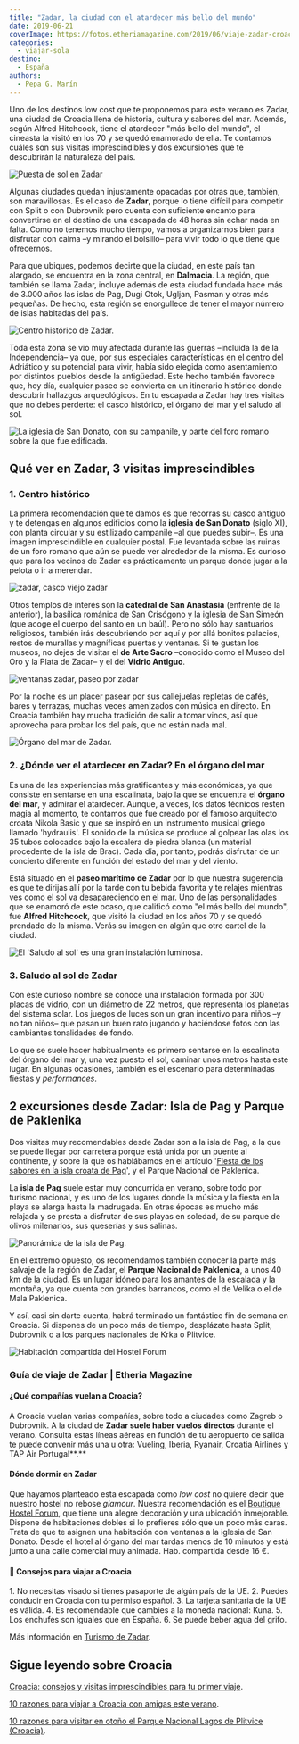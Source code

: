 ```yaml
---
title: "Zadar, la ciudad con el atardecer más bello del mundo"
date: 2019-06-21
coverImage: https://fotos.etheriamagazine.com/2019/06/viaje-zadar-croacia-atardecer.jpg
categories: 
  - viajar-sola
destino: 
  - España
authors: 
  - Pepa G. Marín
---
```


Uno de los destinos low cost que te proponemos para este verano es Zadar, una ciudad de Croacia llena de historia, cultura y sabores del mar. Además, según Alfred Hitchcock, tiene el atardecer "más bello del mundo", el cineasta la visitó en los 70 y se quedó enamorado de ella. Te contamos cuáles son sus visitas imprescindibles y dos excursiones que te descubrirán la naturaleza del país.

![Puesta de sol en Zadar](https://fotos.etheriamagazine.com/2019/06/viaje-zadar-croacia-atardecer.jpg "La mejor puesta de sol del mundo, según Alfred Hitchcock. © Pepa García/Etheria Mag.")

Algunas ciudades quedan injustamente opacadas por otras que, también, son maravillosas. 
Es el caso de **Zadar**, porque lo tiene difícil para competir con Split o con Dubrovnik 
pero cuenta con suficiente encanto para convertirse en el destino de una escapada de 48 
horas sin echar nada en falta. Como no tenemos mucho tiempo, vamos a organizarnos bien 
para disfrutar con calma –y mirando el bolsillo– para vivir todo lo que tiene que 
ofrecernos. 

Para que ubiques, podemos decirte que la ciudad, en este país tan alargado, se encuentra 
en la zona central, en **Dalmacia**. La región, que también se llama Zadar, incluye 
además de esta ciudad fundada hace más de 3.000 años las islas de Pag, Dugi Otok, 
Ugljan, Pasman y otras más pequeñas. De hecho, esta región se enorgullece de tener el 
mayor número de islas habitadas del país. 

![Centro histórico de Zadar.](https://fotos.etheriamagazine.com/2019/06/viaje-zadar-croacia-pareja.jpg "Paseo relajado por el centro histórico de Zadar. © Pepa García/Etheria Mag.")

Toda esta zona se vio muy afectada durante las guerras –incluida la de la Independencia– 
ya que, por sus especiales características en el centro del Adriático y su potencial 
para vivir, había sido elegida como asentamiento por distintos pueblos desde la 
antigüedad. Este hecho también favorece que, hoy día, cualquier paseo se convierta en un 
itinerario histórico donde descubrir hallazgos arqueológicos. En tu escapada a Zadar hay 
tres visitas que no debes perderte: el casco histórico, el órgano del mar y el saludo al 
sol. 

![La iglesia de San Donato, con su campanile, y parte del foro romano sobre la que fue edificada.](https://fotos.etheriamagazine.com/2019/06/viaje-zadar-croacia-san-donato.jpg "Iglesia de San Donato y foro romano sobre el que fue edificada. © Pepa García/Etheria Mag.")

## Qué ver en Zadar, 3 visitas imprescindibles

### 1\. Centro histórico

La primera recomendación que te damos es que recorras su casco antiguo y te detengas en 
algunos edificios como la **iglesia de San Donato** (siglo XI), con planta circular y su 
estilizado campanile –al que puedes subir–. Es una imagen imprescindible en cualquier 
postal. Fue levantada sobre las ruinas de un foro romano que aún se puede ver alrededor 
de la misma. Es curioso que para los vecinos de Zadar es prácticamente un parque donde 
jugar a la pelota o ir a merendar. 

![zadar, casco viejo zadar](https://fotos.etheriamagazine.com/2019/06/viaje-zadar-croacia.jpg "Callejuelas de Zadar. © Pepa García/Etheria Mag.")

Otros templos de interés son la **catedral de San Anastasia** (enfrente de la anterior), 
la basílica románica de San Crisógono y la iglesia de San Simeón (que acoge el cuerpo 
del santo en un baúl). Pero no sólo hay santuarios religiosos, también irás descubriendo 
por aquí y por allá bonitos palacios, restos de murallas y magníficas puertas y 
ventanas. Si te gustan los museos, no dejes de visitar el **de Arte Sacro** –conocido 
como el Museo del Oro y la Plata de Zadar– y el del **Vidrio Antiguo**. 

![ventanas zadar, paseo por zadar](https://fotos.etheriamagazine.com/2019/06/viaje-zadar-croacia-ventana.jpg "Ventana del centro histórico de Zadar. © Pepa García/Etheria Mag.")

Por la noche es un placer pasear por sus callejuelas repletas de cafés, bares y 
terrazas, muchas veces amenizados con música en directo. En Croacia también hay mucha 
tradición de salir a tomar vinos, así que aprovecha para probar los del país, que no 
están nada mal. 

![Órgano del mar de Zadar.](https://fotos.etheriamagazine.com/2019/06/viaje-zadar-croacia-organo-mar.jpg "Órgano del mar de Zadar. © Pepa García/Etheria Mag.")

### 2\. ¿Dónde ver el atardecer en Zadar? En el órgano del mar

Es una de las experiencias más gratificantes y más económicas, ya que consiste en 
sentarse en una escalinata, bajo la que se encuentra el **órgano del mar**, y admirar el 
atardecer. Aunque, a veces, los datos técnicos resten magia al momento, te contamos que 
fue creado por el famoso arquitecto croata Nikola Basic y que se inspiró en un 
instrumento musical griego llamado 'hydraulis'. El sonido de la música se produce al 
golpear las olas los 35 tubos colocados bajo la escalera de piedra blanca (un material 
procedente de la isla de Brac). Cada día, por tanto, podrás disfrutar de un concierto 
diferente en función del estado del mar y del viento. 

Está situado en el **paseo marítimo de Zadar** por lo que nuestra sugerencia es que te 
dirijas allí por la tarde con tu bebida favorita y te relajes mientras ves como el sol 
va desapareciendo en el mar. Uno de las personalidades que se enamoró de este ocaso, que 
calificó como "el más bello del mundo", fue **Alfred Hitchcock**, que visitó la ciudad 
en los años 70 y se quedó prendado de la misma. Verás su imagen en algún que otro cartel 
de la ciudad. 

![El 'Saludo al sol' es una gran instalación luminosa.](https://fotos.etheriamagazine.com/2019/06/viaje-zadar-croacia-saludo-sol.jpg "El 'Saludo al sol' es una gran instalación luminosa. © Pepa García/Etheria Mag.")

### 3\. Saludo al sol de Zadar

Con este curioso nombre se conoce una instalación formada por 300 placas de vidrio, con 
un diámetro de 22 metros, que representa los planetas del sistema solar. Los juegos de 
luces son un gran incentivo para niños –y no tan niños– que pasan un buen rato jugando y 
haciéndose fotos con las cambiantes tonalidades de fondo. 

Lo que se suele hacer habitualmente es primero sentarse en la escalinata del órgano del 
mar y, una vez puesto el sol, caminar unos metros hasta este lugar. En algunas 
ocasiones, también es el escenario para determinadas fiestas y _performances_. 

## 2 excursiones desde Zadar: Isla de Pag y Parque de Paklenika

Dos visitas muy recomendables desde Zadar son a la isla de Pag, a la que se puede llegar 
por carretera porque está unida por un puente al continente, y sobre la que os 
hablábamos en el artículo '[Fiesta de los sabores en la isla croata de 
Pag](http://etheriamagazine.com/2018/08/16/fiesta-de-los-sabores-en-la-isla-croata-de-pag/)', 
y el Parque Nacional de Paklenica. 

La **isla de Pag** suele estar muy concurrida en verano, sobre todo por turismo 
nacional, y es uno de los lugares donde la música y la fiesta en la playa se alarga 
hasta la madrugada. En otras épocas es mucho más relajada y se presta a disfrutar de sus 
playas en soledad, de su parque de olivos milenarios, sus queserías y sus salinas. 

![Panorámica de la isla de Pag.](https://fotos.etheriamagazine.com/2018/08/Salina-pag-viaje-e1561018345122.jpg "Isla de Pag. © Pepa García/Etheria Mag.")

En el extremo opuesto, os recomendamos también conocer la parte más salvaje de la región 
de Zadar, el **Parque Nacional de Paklenica**, a unos 40 km de la ciudad. Es un lugar 
idóneo para los amantes de la escalada y la montaña, ya que cuenta con grandes 
barrancos, como el de Velika o el de Mala Paklenica. 

Y así, casi sin darte cuenta, habrá terminado un fantástico fin de semana en Croacia. Si 
dispones de un poco más de tiempo, desplázate hasta Split, Dubrovnik o a los parques 
nacionales de Krka o Plitvice. 

![Habitación compartida del Hostel Forum](https://fotos.etheriamagazine.com/2019/06/hostel-forum-zadar-naranja.jpg "© Boutique Hostel Forum.")

### Guía de viaje de Zadar | Etheria Magazine

#### ¿Qué compañías vuelan a Croacia?

A Croacia vuelan varias compañías, sobre todo a ciudades como Zagreb o Dubrovnik. A la 
ciudad de **Zadar suele haber vuelos directos** durante el verano. Consulta estas líneas 
aéreas en función de tu aeropuerto de salida te puede convenir más una u otra: Vueling, 
Iberia, Ryanair, Croatia Airlines y TAP Air Portugal**.** 

#### Dónde dormir en Zadar

Que hayamos planteado esta escapada como _low cost_ no quiere decir que nuestro hostel 
no rebose _glamour_. Nuestra recomendación es el [Boutique Hostel 
Forum](https://hostelforumzadar.com/en), que tiene una alegre decoración y una ubicación 
inmejorable. Dispone de habitaciones dobles si lo prefieres sólo que un poco más caras. 
Trata de que te asignen una habitación con ventanas a la iglesia de San Donato. Desde el 
hotel al órgano del mar tardas menos de 10 minutos y está junto a una calle comercial 
muy animada. Hab. compartida desde 16 €. 

#### 📌 Consejos para viajar a Croacia

1\. No necesitas visado si tienes pasaporte de algún país de la UE. 2\. Puedes conducir 
en Croacia con tu permiso español. 3\. La tarjeta sanitaria de la UE es válida. 4\. Es 
recomendable que cambies a la moneda nacional: Kuna. 5\. Los enchufes son iguales que en 
España. 6\. Se puede beber agua del grifo. 

Más información en [Turismo de Zadar](http://www.zadar.travel). 

## Sigue leyendo sobre Croacia

[Croacia: consejos y visitas imprescindibles para tu primer 
viaje](https://etheriamagazine.com/2021/01/22/viaje-a-croacia-como-organizar-que-ver-hacer/). 

[10 razones para viajar a Croacia con amigas este 
verano](https://etheriamagazine.com/2019/07/17/10-razones-para-viajar-con-amigas-a-croacia/). 

[10 razones para visitar en otoño el Parque Nacional Lagos de Plitvice 
(Croacia)](https://etheriamagazine.com/2018/10/05/10-razones-para-visitar-el-p-n-lagos-de-plitvice-croacia/).
